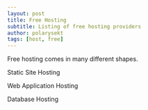 ```yaml
---
layout: post
title: Free Hosting
subtitle: Listing of free hosting providers
author: polarysekt
tags: [host, free]
---
```


Free hosting comes in many different shapes.

Static Site Hosting

Web Application Hosting

Database Hosting
